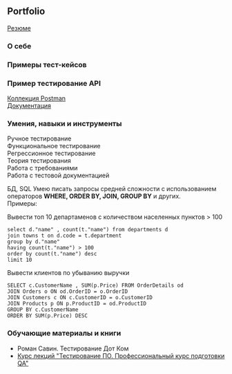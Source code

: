 ## Portfolio

[Резюме](https://iradzen.github.io/)

### О себе

### Примеры тест-кейсов

### Пример тестирование API
[Коллекция Postman](https://documenter.getpostman.com/view/27289013/2s93eYUBqg)  
[Документация](https://docs.spacexdata.com/)

### Умения, навыки и инструменты

Ручное тестирование  
Функциональное тестирование  
Регрессионное тестирование  
Теория тестирования  
Работа с требованиями  
Работа с тестовой документацией  

БД, SQL
Умею писать запросы средней сложности с использованием операторов **WHERE, ORDER BY, JOIN, GROUP BY** и других.  
Примеры:  

Вывести топ 10 департаменов с количеством населенных пунктов > 100  
```
select d."name" , count(t."name") from departments d
join towns t on d.code = t.department
group by d."name"
having count(t."name") > 100
order by count(t."name") desc
limit 10
```

Вывести клиентов по убыванию выручки  
```
SELECT c.CustomerName , SUM(p.Price) FROM OrderDetails od
JOIN Orders o ON od.OrderID = o.OrderID
JOIN Customers c ON c.CustomerID = o.CustomerID
JOIN Products p ON p.ProductID = od.ProductID
GROUP BY c.CustomerName
ORDER BY SUM(p.Price) DESC
```

### Обучающие материалы и книги

* Роман Савин. Тестирование Дот Ком
* [Курс лекций "Тестирование ПО. Профессиональный курс подготовки QA"](https://www.youtube.com/watch?v=MmbVEwYnWTs&list=PLZqgWWF4O-zg03RGSZ2GpHLE3BmO8bjKo)
